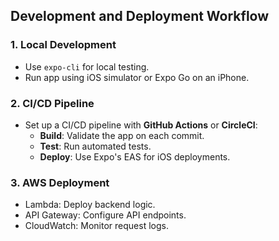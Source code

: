 ## **Development and Deployment Workflow**

### 1. **Local Development**
- Use `expo-cli` for local testing.
- Run app using iOS simulator or Expo Go on an iPhone.

### 2. **CI/CD Pipeline**
- Set up a CI/CD pipeline with **GitHub Actions** or **CircleCI**:  
  - **Build**: Validate the app on each commit.  
  - **Test**: Run automated tests.  
  - **Deploy**: Use Expo's EAS for iOS deployments.  

### 3. **AWS Deployment**
- Lambda: Deploy backend logic.  
- API Gateway: Configure API endpoints.  
- CloudWatch: Monitor request logs.  
